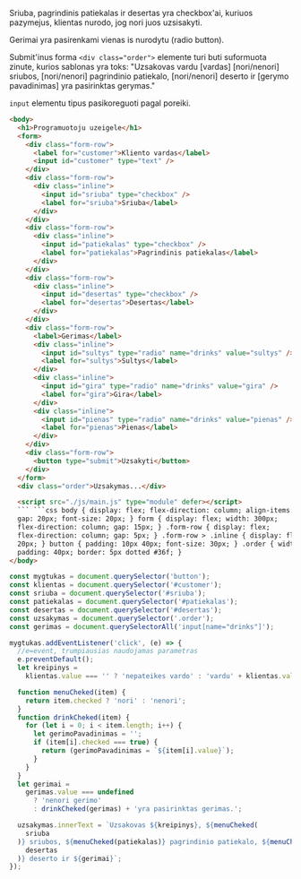 Sriuba, pagrindinis patiekalas ir desertas yra checkbox'ai, kuriuos pazymejus, klientas nurodo, jog nori juos uzsisakyti.

Gerimai yra pasirenkami vienas is nurodytu (radio button).

Submit'inus forma `<div class="order">` elemente turi buti suformuota zinute, kurios sablonas yra toks:
"Uzsakovas vardu [vardas] [nori/nenori] sriubos, [nori/nenori] pagrindinio patiekalo, [nori/nenori] deserto ir [gerymo pavadinimas] yra pasirinktas gerymas."

`input` elementu tipus pasikoreguoti pagal poreiki.

````html
<body>
  <h1>Programuotoju uzeigele</h1>
  <form>
    <div class="form-row">
      <label for="customer">Kliento vardas</label>
      <input id="customer" type="text" />
    </div>
    <div class="form-row">
      <div class="inline">
        <input id="sriuba" type="checkbox" />
        <label for="sriuba">Sriuba</label>
      </div>
    </div>
    <div class="form-row">
      <div class="inline">
        <input id="patiekalas" type="checkbox" />
        <label for="patiekalas">Pagrindinis patiekalas</label>
      </div>
    </div>
    <div class="form-row">
      <div class="inline">
        <input id="desertas" type="checkbox" />
        <label for="desertas">Desertas</label>
      </div>
    </div>
    <div class="form-row">
      <label>Gerimas</label>
      <div class="inline">
        <input id="sultys" type="radio" name="drinks" value="sultys" />
        <label for="sultys">Sultys</label>
      </div>
      <div class="inline">
        <input id="gira" type="radio" name="drinks" value="gira" />
        <label for="gira">Gira</label>
      </div>
      <div class="inline">
        <input id="pienas" type="radio" name="drinks" value="pienas" />
        <label for="pienas">Pienas</label>
      </div>
    </div>
    <div class="form-row">
      <button type="submit">Uzsakyti</button>
    </div>
  </form>
  <div class="order">Uzsakymas...</div>

  <script src="./js/main.js" type="module" defer></script>
  ``` ```css body { display: flex; flex-direction: column; align-items: center;
  gap: 20px; font-size: 20px; } form { display: flex; width: 300px;
  flex-direction: column; gap: 15px; } .form-row { display: flex;
  flex-direction: column; gap: 5px; } .form-row > .inline { display: flex; gap:
  20px; } button { padding: 10px 40px; font-size: 30px; } .order { width: 400px;
  padding: 40px; border: 5px dotted #36f; }
</body>
````

```js
const mygtukas = document.querySelector('button');
const klientas = document.querySelector('#customer');
const sriuba = document.querySelector('#sriuba');
const patiekalas = document.querySelector('#patiekalas');
const desertas = document.querySelector('#desertas');
const uzsakymas = document.querySelector('.order');
const gerimas = document.querySelectorAll('input[name="drinks"]');

mygtukas.addEventListener('click', (e) => {
  //e=event, trumpiausias naudojamas parametras
  e.preventDefault();
  let kreipinys =
    klientas.value === '' ? 'nepateikes vardo' : 'vardu' + klientas.value;

  function menuCheked(item) {
    return item.checked ? 'nori' : 'nenori';
  }
  function drinkCheked(item) {
    for (let i = 0; i < item.length; i++) {
      let gerimoPavadinimas = '';
      if (item[i].checked === true) {
        return (gerimoPavadinimas = `${item[i].value}`);
      }
    }
  }
  let gerimai =
    gerimas.value === undefined
      ? 'nenori gerimo'
      : drinkCheked(gerimas) + 'yra pasirinktas gerimas.';

  uzsakymas.innerText = `Uzsakovas ${kreipinys}, ${menuCheked(
    sriuba
  )} sriubos, ${menuCheked(patiekalas)} pagrindinio patiekalo, ${menuCheked(
    desertas
  )} deserto ir ${gerimai}`;
});
```
